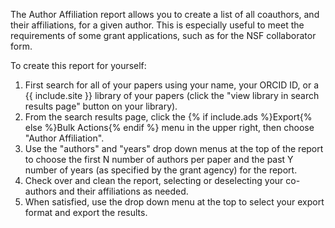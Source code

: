 The Author Affiliation report allows you to create a list of all coauthors, and their affiliations, for a given author. This is especially useful to meet the requirements of some grant applications, such as for the NSF collaborator form.

To create this report for yourself:
1. First search for all of your papers using your name, your ORCID ID, or a {{ include.site }} library of your papers (click the "view library in search results page" button on your library).
2. From the search results page, click the {% if include.ads %}Export{% else %}Bulk Actions{% endif %} menu in the upper right, then choose "Author Affiliation".
3. Use the "authors" and "years" drop down menus at the top of the report to choose the first N number of authors per paper and the past Y number of years (as specified by the grant agency) for the report.
4. Check over and clean the report, selecting or deselecting your co-authors and their affiliations as needed.
5. When satisfied, use the drop down menu at the top to select your export format and export the results.
